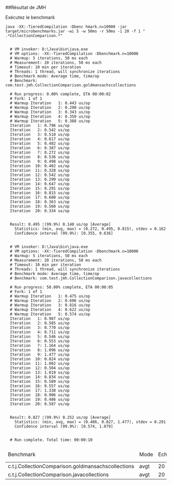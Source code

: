##Résultat de JMH

Exécutez le benchmark

`
java -XX:-TieredCompilation -Dbenc hmark.n=10000 -jar target/microbenchmarks.jar -wi 5 -w 50ms -r 50ms -i 20 -f 1 " .*CollectionComparison.*"
`


```

  # VM invoker: D:\Java\bin\java.exe
  # VM options: -XX:-TieredCompilation -Dbenchmark.n=10000
  # Warmup: 5 iterations, 50 ms each
  # Measurement: 20 iterations, 50 ms each
  # Timeout: 10 min per iteration
  # Threads: 1 thread, will synchronize iterations
  # Benchmark mode: Average time, time/op
  # Benchmark: com.test.jmh.CollectionComparison.goldmansachscollections

  # Run progress: 0.00% complete, ETA 00:00:02
  # Fork: 1 of 1
  # Warmup Iteration   1: 0.443 us/op
  # Warmup Iteration   2: 0.290 us/op
  # Warmup Iteration   3: 0.343 us/op
  # Warmup Iteration   4: 0.350 us/op
  # Warmup Iteration   5: 0.388 us/op
  Iteration   1: 0.796 us/op
  Iteration   2: 0.542 us/op
  Iteration   3: 0.510 us/op
  Iteration   4: 0.617 us/op
  Iteration   5: 0.482 us/op
  Iteration   6: 0.387 us/op
  Iteration   7: 0.272 us/op
  Iteration   8: 0.536 us/op
  Iteration   9: 0.498 us/op
  Iteration  10: 0.402 us/op
  Iteration  11: 0.328 us/op
  Iteration  12: 0.542 us/op
  Iteration  13: 0.299 us/op
  Iteration  14: 0.647 us/op
  Iteration  15: 0.291 us/op
  Iteration  16: 0.815 us/op
  Iteration  17: 0.680 us/op
  Iteration  18: 0.363 us/op
  Iteration  19: 0.560 us/op
  Iteration  20: 0.334 us/op


  Result: 0.495 ¦(99.9%) 0.140 us/op [Average]
    Statistics: (min, avg, max) = (0.272, 0.495, 0.815), stdev = 0.162
    Confidence interval (99.9%): [0.355, 0.636]


  # VM invoker: D:\Java\bin\java.exe
  # VM options: -XX:-TieredCompilation -Dbenchmark.n=10000
  # Warmup: 5 iterations, 50 ms each
  # Measurement: 20 iterations, 50 ms each
  # Timeout: 10 min per iteration
  # Threads: 1 thread, will synchronize iterations
  # Benchmark mode: Average time, time/op
  # Benchmark: com.test.jmh.CollectionComparison.javacollections

  # Run progress: 50.00% complete, ETA 00:00:05
  # Fork: 1 of 1
  # Warmup Iteration   1: 0.475 us/op
  # Warmup Iteration   2: 0.696 us/op
  # Warmup Iteration   3: 0.816 us/op
  # Warmup Iteration   4: 0.622 us/op
  # Warmup Iteration   5: 0.574 us/op
  Iteration   1: 0.987 us/op
  Iteration   2: 0.585 us/op
  Iteration   3: 0.770 us/op
  Iteration   4: 0.711 us/op
  Iteration   5: 0.546 us/op
  Iteration   6: 0.553 us/op
  Iteration   7: 1.164 us/op
  Iteration   8: 1.096 us/op
  Iteration   9: 1.477 us/op
  Iteration  10: 0.824 us/op
  Iteration  11: 1.002 us/op
  Iteration  12: 0.504 us/op
  Iteration  13: 1.019 us/op
  Iteration  14: 0.834 us/op
  Iteration  15: 0.589 us/op
  Iteration  16: 0.557 us/op
  Iteration  17: 1.338 us/op
  Iteration  18: 0.906 us/op
  Iteration  19: 0.486 us/op
  Iteration  20: 0.587 us/op


  Result: 0.827 ¦(99.9%) 0.252 us/op [Average]
    Statistics: (min, avg, max) = (0.486, 0.827, 1.477), stdev = 0.291
    Confidence interval (99.9%): [0.574, 1.079]


  # Run complete. Total time: 00:00:10
```

<table>
    <thead>
    <tr>
         <td>Benchmark</td>
         <td>Mode</td>
         <td>Echantillon</td>
         <td>Score</td>
         <td>Score erreur</td>
         <td>Unités</td>
    </tr>
    </thead>
    <tr>
        <td>c.t.j.CollectionComparison.goldmansachscollections</td>
        <td>avgt</td>
        <td>20</td>
        <td>0.495</td>
        <td>0.140</td>
        <td>us/op</td>
    </tr>
    <tr>
        <td>c.t.j.CollectionComparison.javacollections</td>
        <td>avgt</td>
        <td>20</td>
        <td>0.827</td>
        <td>0.252</td>
        <td>us/op</td>
    </tr>
</table>

